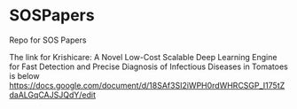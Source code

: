 # SOSPapers
Repo for SOS Papers

The link for Krishicare: A Novel Low-Cost Scalable Deep Learning Engine for Fast Detection and Precise Diagnosis of Infectious Diseases in Tomatoes is below
https://docs.google.com/document/d/18SAf3SI2iWPH0rdWHRCSGP_I175tZdaALGqCAJSJQdY/edit
